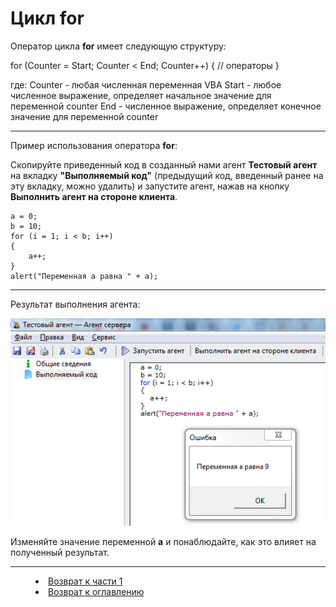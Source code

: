 # Цикл for 

Оператор цикла **for** имеет следующую структуру:

for (Counter = Start; Counter < End; Counter++)
{
	// операторы 
} 

где: 
Counter - любая численная переменная VBA
Start - любое численное выражение, определяет начальное значение для переменной counter
End - численное выражение, определяет конечное значение для переменной counter




---

Пример использования оператора **for**:

Скопируйте приведенный код в созданный нами агент **Тестовый агент** на вкладку **"Выполняемый код"** (предыдущий код, введенный ранее на эту вкладку, можно удалить) и запустите агент, нажав на кнопку **Выполнить агент на стороне клиента**.

    a = 0;
    b = 10;
    for (i = 1; i < b; i++)
    {
    	a++;
    }
    alert("Переменная a равна " + a);


---


Результат выполнения агента:

![](for01.PNG)



Изменяйте значение переменной **a** и понаблюдайте, как это влияет на полученный результат.









 


***


<dd><li> <a href="1_language.md"> Возврат к части 1</a></dd>


<dd><li> <a href="README.md"> Возврат к оглавлению</a></dd>
